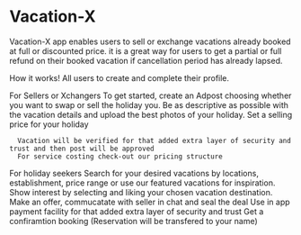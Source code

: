 # Vacation-X
Vacation-X app enables users to sell or exchange vacations already booked at full or discounted price. 
it is a great way for users to get a partial or full refund on their booked vacation if cancellation period has already lapsed.
 
How it works!
   All users  to create and complete their profile.
   
   For Sellers or Xchangers
      To get started, create an Adpost choosing whether you want to swap or sell the holiday you.
      Be as descriptive as possible with the vacation details and upload the best photos of your holiday.
      Set a selling price for your holiday 
   
      Vacation will be verified for that added extra layer of security and trust and then post will be approved
      For service costing check-out our pricing structure
       
  For holiday seekers
     Search for your desired vacations by locations, establishment, price range or use our featured vacations for inspiration.
     Show interest by selecting and liking your chosen vacation destination. Make an offer, commucatate with seller in chat and seal the deal
     Use in app payment facility for that added extra layer of security and trust
     Get a confiramtion booking (Reservation will be transfered to your name)
     
  
